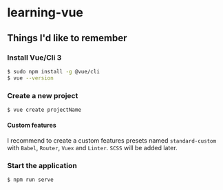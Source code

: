 # learning-vue

## Things I'd like to remember

### Install Vue/Cli 3
```bash
$ sudo npm install -g @vue/cli
$ vue --version
```

### Create a new project
```bash
$ vue create projectName
```

#### Custom features
I recommend to create a custom features presets named `standard-custom` with `Babel`, `Router`, `Vuex` and `Linter`. `SCSS` will be added later.

### Start the application
```bash
$ npm run serve
```

